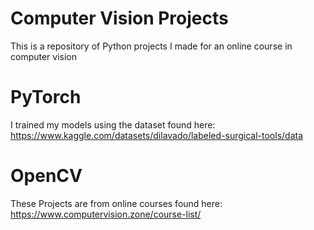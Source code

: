 # Computer Vision Projects
This is a repository of Python projects I made for an online course in computer vision

# PyTorch
I trained my models using the dataset found here: https://www.kaggle.com/datasets/dilavado/labeled-surgical-tools/data

# OpenCV
These Projects are from online courses found here: https://www.computervision.zone/course-list/
